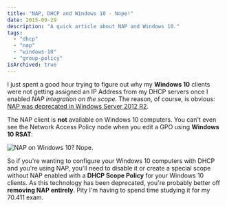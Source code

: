 ```yaml
---
title: "NAP, DHCP and Windows 10 - Nope!"
date: 2015-09-29
description: "A quick article about NAP and Windows 10."
tags:
  - "dhcp"
  - "nap"
  - "windows-10"
  - "group-policy"
isArchived: true
---
```


I just spent a good hour trying to figure out why my **Windows 10** clients were not getting assigned an IP Address from my DHCP servers once I enabled _NAP integration on the scope_. The reason, of course, is obvious: [NAP was deprecated in Windows Server 2012 R2](http://windowsitpro.com/blog/3-reasons-why-network-access-protection-being-phased-out).

The NAP client is **not** available on Windows 10 computers. You can't even see the Network Access Policy node when you edit a GPO using **Windows 10 RSAT**:

![NAP on Windows 10? Nope.](/assets/images/screenshots/ss_nap_windows10gpedit.png)

So if you're wanting to configure your Windows 10 computers with DHCP and you're using NAP, you'll need to disable it or create a special scope without NAP enabled with a **DHCP Scope Policy** for your Windows 10 clients. As this technology has been deprecated, you're probably better off **removing NAP entirely**. Pity I'm having to spend time studying it for my 70.411 exam.
